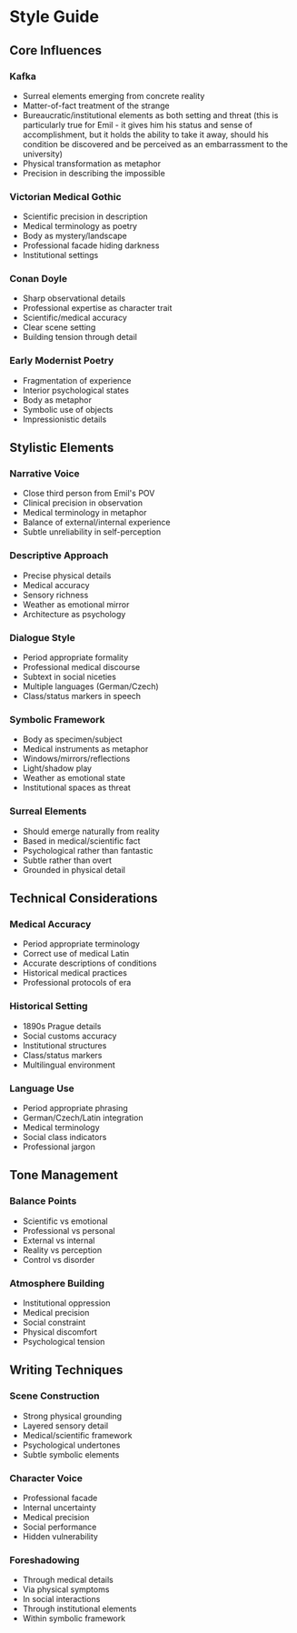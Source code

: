 # Style Guide

## Core Influences
### Kafka
- Surreal elements emerging from concrete reality
- Matter-of-fact treatment of the strange
- Bureaucratic/institutional elements as both setting and threat (this is particularly true for Emil - it gives him his status and sense of accomplishment, but it holds the ability to take it away, should his condition be discovered and be perceived as an embarrassment to the university)
- Physical transformation as metaphor
- Precision in describing the impossible

### Victorian Medical Gothic
- Scientific precision in description
- Medical terminology as poetry
- Body as mystery/landscape
- Professional facade hiding darkness
- Institutional settings

### Conan Doyle
- Sharp observational details
- Professional expertise as character trait
- Scientific/medical accuracy
- Clear scene setting
- Building tension through detail

### Early Modernist Poetry
- Fragmentation of experience
- Interior psychological states
- Body as metaphor
- Symbolic use of objects
- Impressionistic details

## Stylistic Elements

### Narrative Voice
- Close third person from Emil's POV
- Clinical precision in observation
- Medical terminology in metaphor
- Balance of external/internal experience
- Subtle unreliability in self-perception

### Descriptive Approach
- Precise physical details
- Medical accuracy
- Sensory richness
- Weather as emotional mirror
- Architecture as psychology

### Dialogue Style
- Period appropriate formality
- Professional medical discourse
- Subtext in social niceties
- Multiple languages (German/Czech)
- Class/status markers in speech

### Symbolic Framework
- Body as specimen/subject
- Medical instruments as metaphor
- Windows/mirrors/reflections
- Light/shadow play
- Weather as emotional state
- Institutional spaces as threat

### Surreal Elements
- Should emerge naturally from reality
- Based in medical/scientific fact
- Psychological rather than fantastic
- Subtle rather than overt
- Grounded in physical detail

## Technical Considerations

### Medical Accuracy
- Period appropriate terminology
- Correct use of medical Latin
- Accurate descriptions of conditions
- Historical medical practices
- Professional protocols of era

### Historical Setting
- 1890s Prague details
- Social customs accuracy
- Institutional structures
- Class/status markers
- Multilingual environment

### Language Use
- Period appropriate phrasing
- German/Czech/Latin integration
- Medical terminology
- Social class indicators
- Professional jargon

## Tone Management

### Balance Points
- Scientific vs emotional
- Professional vs personal
- External vs internal
- Reality vs perception
- Control vs disorder

### Atmosphere Building
- Institutional oppression
- Medical precision
- Social constraint
- Physical discomfort
- Psychological tension

## Writing Techniques

### Scene Construction
- Strong physical grounding
- Layered sensory detail
- Medical/scientific framework
- Psychological undertones
- Subtle symbolic elements

### Character Voice
- Professional facade
- Internal uncertainty
- Medical precision
- Social performance
- Hidden vulnerability

### Foreshadowing
- Through medical details
- Via physical symptoms
- In social interactions
- Through institutional elements
- Within symbolic framework 